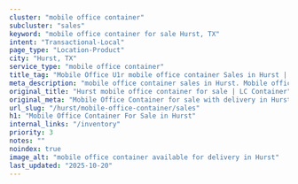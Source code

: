 ```yaml
---
cluster: "mobile office container"
subcluster: "sales"
keyword: "mobile office container for sale Hurst, TX"
intent: "Transactional-Local"
page_type: "Location-Product"
city: "Hurst, TX"
service_type: "mobile office container"
title_tag: "Mobile Office U1r mobile office container Sales in Hurst | LC Container"
meta_description: "mobile office container sales in Hurst. Mobile office containers for workspace solutions. Fast delivery, competitive pricing. Serving mobile office container area. Quote ID: LH5. Call (214) 524-4168 for your free quote today."
original_title: "Hurst mobile office container for sale | LC Container"
original_meta: "Mobile Office Container for sale with delivery in Hurst, TX. LC Container — local Since 2003. Get pricing today."
url_slug: "/hurst/mobile-office-container/sales"
h1: "Mobile Office Container For Sale in Hurst"
internal_links: "/inventory"
priority: 3
notes: ""
noindex: true
image_alt: "mobile office container available for delivery in Hurst"
last_updated: "2025-10-20"
---
```


<!-- TODO: Add unique city/inventory copy, images, and internal links here. -->
